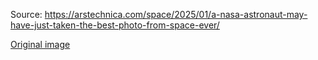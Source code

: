 Source: https://arstechnica.com/space/2025/01/a-nasa-astronaut-may-have-just-taken-the-best-photo-from-space-ever/

[Original image](./pettit-original.jpg)
